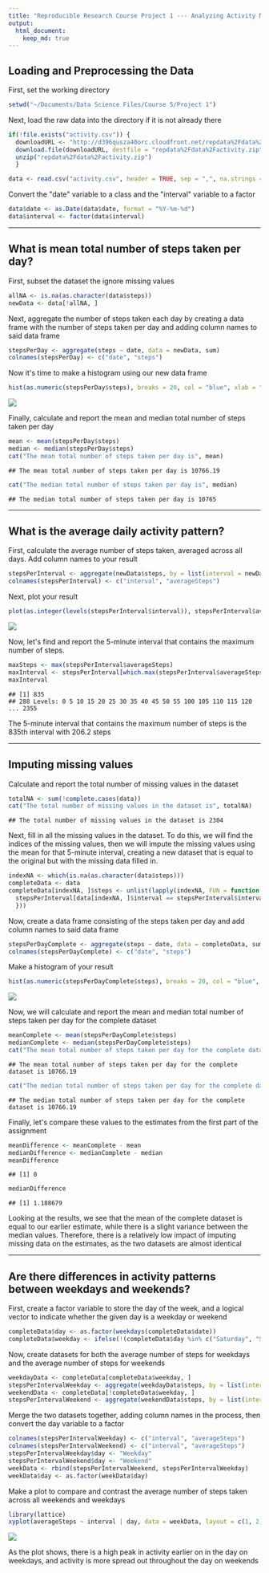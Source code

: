 ```yaml
---
title: "Reproducible Research Course Project 1 --- Analyzing Activity Monitoring Devices"
output: 
  html_document:
    keep_md: true
---
```


## Loading and Preprocessing the Data
First, set the working directory


```r
setwd("~/Documents/Data Science Files/Course 5/Project 1")
```

Next, load the raw data into the directory if it is not already there


```r
if(!file.exists("activity.csv")) {
  downloadURL <- "http://d396qusza40orc.cloudfront.net/repdata%2Fdata%2Factivity.zip"
  download.file(downloadURL, destfile = "repdata%2Fdata%2Factivity.zip", mode = "wb")
  unzip("repdata%2Fdata%2Factivity.zip")
  }

data <- read.csv("activity.csv", header = TRUE, sep = ",", na.strings = "NA")
```

Convert the "date" variable to a class and the "interval" variable to a factor


```r
data$date <- as.Date(data$date, format = "%Y-%m-%d")
data$interval <- factor(data$interval)
```

***

## What is mean total number of steps taken per day?
First, subset the dataset the ignore missing values


```r
allNA <- is.na(as.character(data$steps))
newData <- data[!allNA, ]
```

Next, aggregate the number of steps taken each day by creating a data frame with the number of steps taken per day and adding column names to said data frame


```r
stepsPerDay <- aggregate(steps ~ date, data = newData, sum)
colnames(stepsPerDay) <- c("date", "steps")
```

Now it's time to make a histogram using our new data frame


```r
hist(as.numeric(stepsPerDay$steps), breaks = 20, col = "blue", xlab = "Number of Steps", main= "Total Number of Steps Taken Each Day")
```

![](PA1_template_files/figure-html/unnamed-chunk-6-1.png)<!-- -->

Finally, calculate and report the mean and median total number of steps taken per day


```r
mean <- mean(stepsPerDay$steps)
median <- median(stepsPerDay$steps)
cat("The mean total number of steps taken per day is", mean)
```

```
## The mean total number of steps taken per day is 10766.19
```

```r
cat("The median total number of steps taken per day is", median)
```

```
## The median total number of steps taken per day is 10765
```

***

## What is the average daily activity pattern?
First, calculate the average number of steps taken, averaged across all days. Add column names to your result


```r
stepsPerInterval <- aggregate(newData$steps, by = list(interval = newData$interval), FUN = mean)
colnames(stepsPerInterval) <- c("interval", "averageSteps")
```

Next, plot your result


```r
plot(as.integer(levels(stepsPerInterval$interval)), stepsPerInterval$averageSteps, type="l", xlab = "Interval", ylab = "Average Number of Steps", main = "Average Daily Activity Pattern", col ="blue")
```

![](PA1_template_files/figure-html/unnamed-chunk-9-1.png)<!-- -->

Now, let's find and report the 5-minute interval that contains the maximum number of steps. 


```r
maxSteps <- max(stepsPerInterval$averageSteps)
maxInterval <- stepsPerInterval[which.max(stepsPerInterval$averageSteps), ]$interval
maxInterval
```

```
## [1] 835
## 288 Levels: 0 5 10 15 20 25 30 35 40 45 50 55 100 105 110 115 120 ... 2355
```

The 5-minute interval that contains the maximum number of steps is the 835th interval with 206.2 steps

***

## Imputing missing values
Calculate and report the total number of missing values in the dataset


```r
totalNA <- sum(!complete.cases(data))
cat("The total number of missing values in the dataset is", totalNA)
```

```
## The total number of missing values in the dataset is 2304
```

Next, fill in all the missing values in the dataset. To do this, we will find the indices of the missing values, then we will impute the missing values using the mean for that 5-minute interval, creating a new dataset that is equal to the original but with the missing data filled in. 


```r
indexNA <- which(is.na(as.character(data$steps)))
completeData <- data
completeData[indexNA, ]$steps <- unlist(lapply(indexNA, FUN = function(indexNA) {
  stepsPerInterval[data[indexNA, ]$interval == stepsPerInterval$interval, ]$averageSteps
  }))
```

Now, create a data frame consisting of the steps taken per day and add column names to said data frame


```r
stepsPerDayComplete <- aggregate(steps ~ date, data = completeData, sum)
colnames(stepsPerDayComplete) <- c("date", "steps")
```

Make a histogram of your result


```r
hist(as.numeric(stepsPerDayComplete$steps), breaks = 20, col = "blue", xlab = "Number of Steps", main= "Total Number of Steps Taken Each Day")
```

![](PA1_template_files/figure-html/unnamed-chunk-14-1.png)<!-- -->

Now, we will calculate and report the mean and median total number of steps taken per day for the complete dataset


```r
meanComplete <- mean(stepsPerDayComplete$steps)
medianComplete <- median(stepsPerDayComplete$steps)
cat("The mean total number of steps taken per day for the complete dataset is", meanComplete)
```

```
## The mean total number of steps taken per day for the complete dataset is 10766.19
```

```r
cat("The median total number of steps taken per day for the complete dataset is", medianComplete)
```

```
## The median total number of steps taken per day for the complete dataset is 10766.19
```

Finally, let's compare these values to the estimates from the first part of the assignment


```r
meanDifference <- meanComplete - mean
medianDifference <- medianComplete - median
meanDifference
```

```
## [1] 0
```

```r
medianDifference
```

```
## [1] 1.188679
```

Looking at the results, we see that the mean of the complete dataset is equal to our earlier estimate, while there is a slight variance between the median values. Therefore, there is a relatively low impact of imputing missing data on the estimates, as the two datasets are almost identical

***

## Are there differences in activity patterns between weekdays and weekends?
First, create a factor variable to store the day of the week, and a logical vector to indicate whether the given day is a weekday or weekend 


```r
completeData$day <- as.factor(weekdays(completeData$date))
completeData$weekday <- ifelse(!(completeData$day %in% c("Saturday", "Sunday")), TRUE, FALSE)
```

Now, create datasets for both the average number of steps for weekdays and the average number of steps for weekends


```r
weekdayData <- completeData[completeData$weekday, ]
stepsPerIntervalWeekday <- aggregate(weekdayData$steps, by = list(interval = weekdayData$interval), FUN = mean)
weekendData <- completeData[!completeData$weekday, ]
stepsPerIntervalWeekend <- aggregate(weekendData$steps, by = list(interval = weekendData$interval), FUN = mean)
```

Merge the two datasets together, adding column names in the process, then convert the day variable to a factor


```r
colnames(stepsPerIntervalWeekday) <- c("interval", "averageSteps")
colnames(stepsPerIntervalWeekend) <- c("interval", "averageSteps")
stepsPerIntervalWeekday$day <- "Weekday"
stepsPerIntervalWeekend$day <- "Weekend"
weekData <- rbind(stepsPerIntervalWeekend, stepsPerIntervalWeekday)
weekData$day <- as.factor(weekData$day)
```

Make a plot to compare and contrast the average number of steps taken across all weekends and weekdays


```r
library(lattice)
xyplot(averageSteps ~ interval | day, data = weekData, layout = c(1, 2), type = "l", xlab = "Interval", ylab = "Number of Steps")
```

![](PA1_template_files/figure-html/unnamed-chunk-20-1.png)<!-- -->

As the plot shows, there is a high peak in activity earlier on in the day on weekdays, and activity is more spread out throughout the day on weekends
